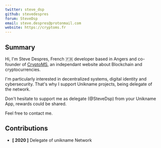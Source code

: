 ```yaml
---
twitter: steve_dsp
github: stevedespres
forum: SteveDsp
email: steve.despres@protonmail.com
website: https://cryptoms.fr
---
```


## Summary

Hi, I'm Steve Despres, French 🇫🇷 developer based in Angers and co-founder of [CryptoMS](https://cryptoms.fr), an independant website about Blockchain and cryptocurrencies.

I'm particularly interested in decentralized systems, digital identity and cybersecurity. That's why I support Unikname projects, being delegate of the network.

Don't hesitate to support me as delegate (@SteveDsp) from your Unikname App, rewards could be shared.

Feel free to contact me.

## Contributions

- **[ 2020 ]** Delegate of unikname Network
